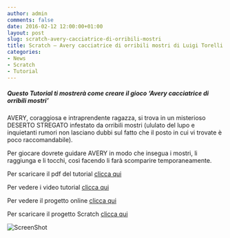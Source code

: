 ```yaml
---
author: admin
comments: false
date: 2016-02-12 12:00:00+01:00
layout: post
slug: scratch-avery-cacciatrice-di-orribili-mostri
title: Scratch – Avery cacciatrice di orribili mostri di Luigi Torelli
categories:
- News
- Scratch
- Tutorial
---
```


##### Questo Tutorial ti mostrerà come creare il gioco ‘Avery cacciatrice di orribili mostri’

AVERY, coraggiosa e intraprendente ragazza, si trova in un misterioso DESERTO STREGATO infestato da orribili mostri (ululato del lupo e inquietanti rumori non lasciano dubbi sul fatto che il posto in cui vi trovate è poco raccomandabile).

Per giocare dovrete guidare AVERY in modo che insegua i mostri, li raggiunga e li tocchi, così facendo li farà scomparire temporaneamente.

Per scaricare il pdf del tutorial [clicca qui](https://drive.google.com/file/d/0B3FGUG-ENxwNUk04ejhmMzFXSnc/view?usp=sharing)

Per vedere i video tutorial [clicca qui](https://www.youtube.com/playlist?list=PL20-bDssQLg6q1WpH1scgRQy68Mu4dVCa)

Per vedere il progetto online [clicca qui](https://scratch.mit.edu/projects/97613904/)

Per scaricare il progetto Scratch [clicca qui](https://drive.google.com/file/d/0B3FGUG-ENxwNTkN1R1JkdkswclE/view?usp=sharing)

![ScreenShot](http://coderdojomilano.it/wp-content/uploads/2016/02/avery01.jpg)




